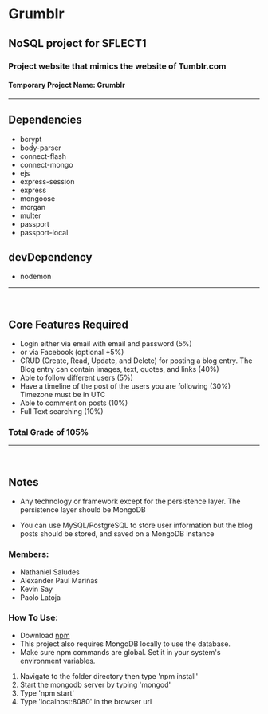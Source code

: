 # Grumblr

## NoSQL project for SFLECT1

### Project website that mimics the website of Tumblr.com

#### Temporary Project Name: Grumblr

---

## Dependencies
* bcrypt
* body-parser
* connect-flash
* connect-mongo
* ejs
* express-session
* express
* mongoose
* morgan
* multer
* passport
* passport-local

## devDependency

* nodemon

---

<br/>

## Core Features Required

* Login either via email with email and password (5%)
* or via Facebook (optional +5%)
* CRUD (Create, Read, Update, and Delete) for posting a blog entry. The Blog entry can contain
  images, text, quotes, and links (40%)
* Able to follow different users (5%)
* Have a timeline of the post of the users you are following (30%) Timezone must be in UTC
* Able to comment on posts (10%)
* Full Text searching (10%)

### Total Grade of 105%

---

<br/>

## Notes

* Any technology or framework except for the persistence layer.
  The persistence layer should be MongoDB

* You can use MySQL/PostgreSQL to store user information but the blog posts
  should be stored, and saved on a MongoDB instance

### Members:

* Nathaniel Saludes
* Alexander Paul Mariñas
* Kevin Say
* Paolo Latoja

### How To Use:

* Download [npm](https://www.npmjs.com/get-npm) <br/>
* This project also requires MongoDB locally to use the database.
* Make sure npm commands are global. Set it in your system's environment variables.

1. Navigate to the folder directory then type 'npm install'
1. Start the mongodb server by typing 'mongod'
1. Type 'npm start'
1. Type 'localhost:8080' in the browser url
